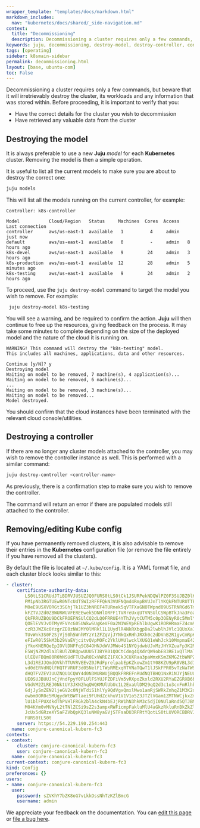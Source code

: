 ```yaml
---
wrapper_template: "templates/docs/markdown.html"
markdown_includes:
  nav: "kubernetes/docs/shared/_side-navigation.md"
context:
  title: "Decommissioning"
  description: Decommissioning a cluster requires only a few commands, but beware that it will irretrievably destroy the cluster.
keywords: juju, decommissioning, destroy-model, destroy-controller, config
tags: [operating]
sidebar: k8smain-sidebar
permalink: decommissioning.html
layout: [base, ubuntu-com]
toc: False
---
```


Decommissioning a cluster requires only a few commands, but beware that it will irretrievably destroy the cluster, its workloads and any information that was stored within. Before proceeding, it is important to verify that you:

- Have the correct details for the cluster you wish to decommission
- Have retrieved any valuable data from the cluster

## Destroying the model

It is always preferable to use a new **Juju** _model_ for each **Kubernetes** cluster. Removing the model is then a simple operation.

It is useful to list all the current models to make sure you are about to destroy the correct one:

```bash
juju models
```

This will list all the models running on the current controller, for example:

```no-highlight
Controller: k8s-controller

Model           Cloud/Region   Status     Machines  Cores  Access  Last connection
controller      aws/us-east-1  available   1          4     admin   just now
default         aws/us-east-1  available   0          -     admin   8 hours ago
k8s-devel       aws/us-east-1  available   9         24     admin   3 hours ago
k8s-production  aws/us-east-1  available  12         28     admin   5 minutes ago
k8s-testing     aws/us-east-1  available   9         24     admin   2 hours ago
```

To proceed, use the `juju destroy-model` command to target the model you wish to remove. For example:

```bash
 juju destroy-model k8s-testing
```

You will see a warning, and be required to confirm the action. **Juju** will then continue to free up the resources, giving feedback on the process. It may take some minutes to complete depending on the size of the deployed model and the nature of the cloud it is running on.

```
WARNING! This command will destroy the "k8s-testing" model.
This includes all machines, applications, data and other resources.

Continue [y/N]? y
Destroying model
Waiting on model to be removed, 7 machine(s), 4 application(s)...
Waiting on model to be removed, 6 machine(s)...
...
Waiting on model to be removed, 3 machine(s)...
Waiting on model to be removed...
Model destroyed.
```

You should confirm that the cloud instances have been terminated with the relevant cloud console/utilities.

## Destroying a controller

If there are no longer any cluster models attached to the controller, you may wish to remove the controller instance as well. This is performed with a similar command:

```bash
juju destroy-controller <controller-name>
```

As previously, there is a confirmation step to make sure you wish to remove the controller.

The command will return an error if there are populated models still attached to the controller.

## Removing/editing Kube config

If you have permanently removed clusters, it is also advisable to remove their entries in the **Kubernetes** configuration file (or remove the file entirely if you have removed all the clusters).

By default the file is located at `~/.kube/config`. It is a YAML format file, and each cluster block looks similar to this:

```yaml
- cluster:
    certificate-authority-data:
       LS0tLS1CRUdJTiBDRVJUSUZJQ0FURS0tLS0tCk1JSURPekNDQWlPZ0F3SUJBZ0lKQU9HTm9
       PM1pNb3RGTUEwR0NTcUdTSWIzRFFFQkN3VUFNQmd4RmpBVUJnTlYKQkFNTURUTTBMakkwTk
       M0eE9USXVORGt3SGhjTk1UZ3hNREF4TURnek5qVTFXaGNOTWpnd09USTRNRGd6TmpVMQpXa
       kFZTVJZd0ZBWURWUVFEREEwek5DNHlORFF1TVRreUxqUTVNSUlCSWpBTkJna3Foa2lHOXcw
       QkFRRUZBQU9DCkFROEFNSUlCQ2dLQ0FRRUE4YThJVytCUTM5c0p3OENyR0c5MmlYSUlWczN
       QOElEVVJvOTMyVFVYcG05UWkwSUgKeVF0a2N1WEVpREhlbUgwK1RORHRmaFZ4cm9BRjQrVE
       czR3JWZXc0YzgrZE0zNWJMY0lMRkl1L1UydlR4NkRXbgpDa2lwblhJVlc1QUxXa1hqRUh3N
       TUvWnk3S0F2SjVjS0h5WnhMYzY1ZFZqVjJYNkQxRHhJRXh0c2dDVnB2R1gvCmRpK1ppZlJX
       eFIwR0l5SkM3b29VaEVjcitvQVpMOFc2YklUMUlwcklXUGQ1eWhJck10MmpmaE42NWVkV1h
       jYkoKNERQeEpIOVlDNFFqSC84OHNJdWVJMWo4S1NYQjdwbUJxMzJHYXZuaFp3K2M5bG1KSl
       E5WjNZM2dla3lBUlZDRQpwUUU5T3BYR01QOCtCdng4QXdrQW9obE83RE1xQTlMaTl3QXExU
       UlEQVFBQm80R0hNSUdFTUIwR0ExVWREZ1FXCkJCUXRaa3paWmxKSmZKMGZtbWNPZU9pR0VB
       L3d1REJJQmdOVkhTTUVRVEEvZ0JRdFprelpabEpKZkowZm1tY08KZU9pR0VBL3d1S0VjcEJ
       vd0dERVdNQlFHQTFVRUF3d05NelF1TWpRMExqRTVNaTQwT1lJSkFPR05vTzNaTW90RgpNQX
       dHQTFVZEV3UUZNQU1CQWY4d0N3WURWUjBQQkFRREFnRUdNQTBHQ1NxR1NJYjNEUUVCQ3dVQ
       UE0SUJBUUJnCjVndFpyY0FLUlFSYUJFZDFiVm5vRXpoZkxld2RXU2RYaEZGRXB6bjlzdG05
       VGdVM2ZLREJ0NktUY3JKN2hqQWQKMUlUbUc1L2ExaUlDM29qQ2d3c1o3cnFmRlhkRGQzcVZ
       GdjJySmZEN2ljeGV2c0NjWTdiS1hlYy9QdVgxQmxlMwo1amRjSWRkZnhqZ1M3K2dibCtQcG
       owbm9OR0c5MUgydWtBWTlaei9FUHdZckhuV1V1V1o5Z3JTZlVGam1ZMTNWCjkxZmF0S2R2d
       lU1blFPUXdkdThPVHlFRGk2blA4ckN4bEJjRW1hN3hkM3c5djI0NUlaRnd5QTJBMlR6emFJ
       M04KYm0vMVNyL2tTNlZCSi9sZ2s3ampxRWFicmpFakluMlU4aGkzRkluRnBkZkZlUXhBaW5
       JcUx5dGRzeXY5aFZVbQpKQ3luNW8yaGVjSTFsaDU3RFRtYQotLS0tLUVORCBDRVJUSUZJQ0
       FURS0tLS0t
    server: https://54.229.190.254:443
  name: conjure-canonical-kubern-fc3
contexts:
- context:
    cluster: conjure-canonical-kubern-fc3
    user: conjure-canonical-kubern-fc3
  name: conjure-canonical-kubern-fc3
current-context: conjure-canonical-kubern-fc3
kind: Config
preferences: {}
users:
- name: conjure-canonical-kubern-fc3
  user:
    password: sZVKhY7bZK8oG7vLkkOssNhTzKZlBmcG
    username: admin
```

<!-- FEEDBACK -->
<div class="p-notification--information">
  <p class="p-notification__response">
    We appreciate your feedback on the documentation. You can
    <a href="https://github.com/charmed-kubernetes/kubernetes-docs/edit/master/pages/k8s/decommissioning.md" class="p-notification__action">edit this page</a>
    or
    <a href="https://github.com/charmed-kubernetes/kubernetes-docs/issues/new" class="p-notification__action">file a bug here</a>.
  </p>
</div>
